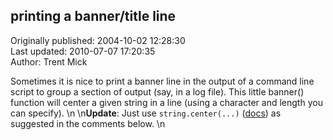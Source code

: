 ## printing a banner/title line  
Originally published: 2004-10-02 12:28:30  
Last updated: 2010-07-07 17:20:35  
Author: Trent Mick  
  
Sometimes it is nice to print a banner line in the output of a command line script  to group a section of output (say, in a log file). This little banner() function will center a given string in a line (using a character and length you can specify).\n\n**Update**: Just use `string.center(...)` ([docs](http://docs.python.org/library/string.html#string.center)) as suggested in the comments below.\n